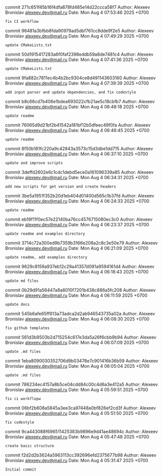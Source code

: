 commit 271c651f45b16f4dfa878fd485e14d22ccca58f7
Author: Alexeev Bronislav <alexeev.dev@mail.ru>
Date:   Mon Aug 4 07:53:46 2025 +0700

    fix CI workflow

commit 96481a3bfbb8fda90979ad5dbf761cc8dde9f2e5
Author: Alexeev Bronislav <alexeev.dev@mail.ru>
Date:   Mon Aug 4 07:49:29 2025 +0700

    update CMakeLists.txt

commit 50d1915417283a6f0faf2398eddb59a8de7481c4
Author: Alexeev Bronislav <alexeev.dev@mail.ru>
Date:   Mon Aug 4 07:41:36 2025 +0700

    update CMakeLists.txt

commit 9fa882c7811ec4b4b2bc9304ce8d491143603160
Author: Alexeev Bronislav <alexeev.dev@mail.ru>
Date:   Mon Aug 4 07:39:39 2025 +0700

    add input parser and update dependencies, and fix codestyle

commit b8c66cd7b406e1bdea693022cfb21ae5c18cbfb7
Author: Alexeev Bronislav <alexeev.dev@mail.ru>
Date:   Mon Aug 4 06:48:18 2025 +0700

    update readme

commit 76065d9d21bf2b41542a181bf12b5dfeec49f0fa
Author: Alexeev Bronislav <alexeev.dev@mail.ru>
Date:   Mon Aug 4 06:46:45 2025 +0700

    update readme

commit 8f50b181fc220a9c42843a3573c15d3dbe1dd715
Author: Alexeev Bronislav <alexeev.dev@mail.ru>
Date:   Mon Aug 4 06:37:10 2025 +0700

    update and improve scripts

commit 3deffd2602e6c1cdc1debd5ece0a161096339a85
Author: Alexeev Bronislav <alexeev.dev@mail.ru>
Date:   Mon Aug 4 06:34:31 2025 +0700

    add new scripts for get version and create headers

commit 3be5a1951f352b20d1eb404d01400d565c1b37fd
Author: Alexeev Bronislav <alexeev.dev@mail.ru>
Date:   Mon Aug 4 06:24:33 2025 +0700

    update readme

commit eb19f11f0ec57e22140ba76cc4576715080ec3c0
Author: Alexeev Bronislav <alexeev.dev@mail.ru>
Date:   Mon Aug 4 06:23:37 2025 +0700

    update readme and examples directory

commit 3714c72a300ed9b7359b3166e208a2c8c3e50e79
Author: Alexeev Bronislav <alexeev.dev@mail.ru>
Date:   Mon Aug 4 06:21:09 2025 +0700

    update readme, add examples directory

commit 9629c8159a937eb12c29a41357d091a9594161d4
Author: Alexeev Bronislav <alexeev.dev@mail.ru>
Date:   Mon Aug 4 06:18:43 2025 +0700

    update md files

commit 0b29d91a56447a8a8010f7201b438c886a5fc208
Author: Alexeev Bronislav <alexeev.dev@mail.ru>
Date:   Mon Aug 4 06:11:59 2025 +0700

    update docs

commit 545b6afe65ff913a73adca2d2ab946543735a02a
Author: Alexeev Bronislav <alexeev.dev@mail.ru>
Date:   Mon Aug 4 06:08:30 2025 +0700

    fix github templates

commit 561d3b9503b2d715254c617e3da5a26f6cbb9b94
Author: Alexeev Bronislav <alexeev.dev@mail.ru>
Date:   Mon Aug 4 06:07:09 2025 +0700

    update .md files

commit 1eba8090030352706d9b03478e7c901416b36b59
Author: Alexeev Bronislav <alexeev.dev@mail.ru>
Date:   Mon Aug 4 06:05:04 2025 +0700

    update .md files

commit 786234ec4157a8b5ce04cdd84c00c4d6a3e412a5
Author: Alexeev Bronislav <alexeev.dev@mail.ru>
Date:   Mon Aug 4 05:59:51 2025 +0700

    fix ci workflopw

commit 06bf2b608a5845a3ee3ca97448a0bf826ef2cd3f
Author: Alexeev Bronislav <alexeev.dev@mail.ru>
Date:   Mon Aug 4 05:51:50 2025 +0700

    fix codestyle

commit 9ca443088f696511425383b9896e9d41ae48694c
Author: Alexeev Bronislav <alexeev.dev@mail.ru>
Date:   Mon Aug 4 05:47:48 2025 +0700

    create basic structure

commit f2d2d2b3624a5963113cc392696efd2375677b98
Author: Alexeev Bronislav <alexeev.dev@mail.ru>
Date:   Mon Aug 4 05:31:47 2025 +0700

    Initial commit
